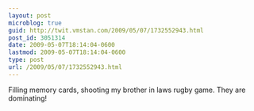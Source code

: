 ```yaml
---
layout: post
microblog: true
guid: http://twit.vmstan.com/2009/05/07/1732552943.html
post_id: 3051314
date: 2009-05-07T18:14:04-0600
lastmod: 2009-05-07T18:14:04-0600
type: post
url: /2009/05/07/1732552943.html
---
```

Filling memory cards, shooting my brother in laws rugby game. They are dominating!
